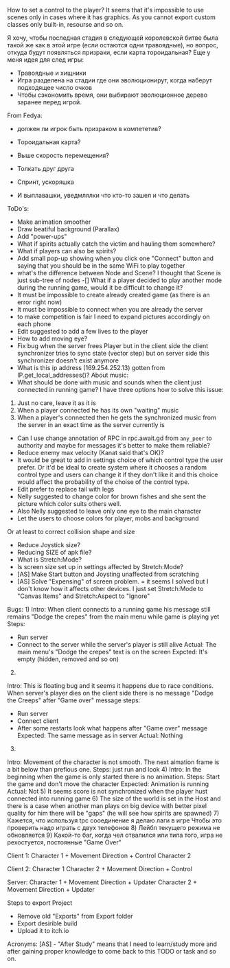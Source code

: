 How to set a control to the player?
It seems that it's impossible to use scenes only in cases where it has graphics.
As you cannot export custom classes only built-in, resourse and so on.

Я хочу, чтобы последная стадия в следующей королевской битве была такой же
как в этой игре (если остаются одни травоядные), но вопрос, откуда будут 
появляться призраки, если карта тороидальная?
Еще у меня идея для след игры:
- Травоядные и хищники
- Игра разделена на стадии где они эволюционирут, когда наберут подходящее число очков
- Чтобы сэкономить время, они выбирают эволюционное дерево заранее перед игрой. 

From Fedya:
- должен ли игрок быть призраком в компететив?
- Тороидальная карта?
- Выше скорость перемещения?

- Толкать друг друга
- Спринт, ускоряшка
- И выплавашки, уведмлялки что кто-то зашел и что делать 

ToDo's:
- Make animation smoother 
- Draw beatiful background (Parallax)
- Add "power-ups"
- What if spirits actually catch the victim and hauling them somewhere?
- What if players can also be spirits?
- Add small pop-up showing when you click one "Connect" button and saying that 
you should be in the same WiFi to play together
- what's the difference between Node and Scene? I thought that Scene is just 
sub-tree of nodes
-[] What if a player decided to play another mode during the running game, would it be 
difficult to change it?
- It must be impossible to create already created game (as there is an error right now)
- It must be impossible to connect when you are already the server
- to make competition is fair I need to expand pictures accordingly on each phone
- Edit suggested to add a few lives to the player 
- How to add moving eye?
- Fix bug when the server frees Player but in the client side the client synchronizer 
tries to sync state (vector step) but on server side this synchronizer doesn't exist anymore
- What is this ip address (169.254.252.13) gotten from IP.get_local_addresses()?
About music:
- What should be done with music and sounds when the client just connected in running game?
I have three options how to solve this issue:
1) Just no care, leave it as it is
2) When a player connected he has its own "waiting" music
3) When a player's connected then he gets the synchronized music from the server in an exact time
as the server currently is
- Can I use change annotation of RPC in rpc.await.gd from `any_peer` to authority and maybe for 
messages it's better to make them reliable?
- Reduce enemy max velocity (Kanat said that's OK)?
- It would be great to add in settings choice of which control type the user prefer.
Or it'd be ideal to create system where it chooses a random control type and users can change it
if they don't like it and this choice would affect the probability of the choise of the control type.
- Edit prefer to replace tail with legs
- Nelly suggested to change color for brown fishes and she sent the picture which color suits others well.
- Also Nelly suggested to leave only one eye to the main character
- Let the users to choose colors for player, mobs and background

Or at least to correct collision shape and size
- Reduce Joystick size?
- Reducing SIZE of apk file?
- What is Stretch:Mode?
- Is screen size set up in settings affected by Stretch:Mode?
- [AS] Make Start button and Joysting unaffected from scratching
- [AS] Solve "Expensing" of screen problem.
= it seems I solved but I don't know how it affects other devices. 
I just set Stretch:Mode to "Canvas Items" and Stretch:Aspect to "Ignore"

Bugs:
1) 
Intro: When client connects to a running game his message still remains "Dodge the crepes" 
from the main menu while game is playing yet
Steps:
- Run server
- Connect to the server while the server's player is still alive
Actual:
The main menu's "Dodge the crepes" text is on the screen
Expcted:
It's empty (hidden, removed and so on)
2)
Intro: This is floating bug and it seems it happens due to race conditions.
When server's player dies on the client side there is no message "Dodge the Creeps"
after "Game over" message
steps:
- Run server
- Connect client
- After some restarts look what happens after "Game over" message
Expected:
The same message as in server
Actual:
Nothing
3)
Intro: Movement of the character is not smooth. The next aimation frame 
is a bit below than prefious one.
Steps: just run and look
4)
Intro: In the beginning when the game is only started there is no animation.
Steps: Start the game and don't move the character
Expected: Animation is running
Actual: Not
5)
It seems score is not synchronized when the player hust connected into running game
6) 
The size of the world is set in the Host and there is a case when 
another man plays on big device with better pixel quality for him
there will be "gaps" (he will see how spirits are spawned)
7) 
Кажется, что используя tpc сооединение я делаю лаги в игре
Чтобы это проверить надо играть с двух телефонов
8)
Лейбл текущего режима не обновляется
9)
Какой-то баг, когда чел отвалился или типа того, игра не рехостуется,
постоянные "Game Over"

Client 1:
Character 1 + Movement Direction + Control
Character 2

Client 2:
Character 1
Character 2 + Movement Direction + Control

Server:
Character 1 + Movement Direction + Updater
Character 2 + Movement Direction + Updater

Steps to export Project
- Remove old "Exports" from Export folder
- Export desirible build
- Upload it to itch.io

Acronyms:
[AS] - "After Study" means that I need to learn/study more and after gaining proper 
knowledge to come back to this TODO or task and so on. 
